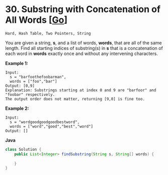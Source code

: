 # 30. Substring with Concatenation of All Words [[Go](https://github.com/Apollo4634/LeetCode/tree/master/src/hash_table/solution/SubstringWithConcatenationOfAllWords_30.java)]

```Hard, Hash Table, Two Pointers, String```

You are given a string, **s**, and a list of words, **words**, that are all of the same length. Find all starting indices of substring(s) in **s** that is a concatenation of each word in **words** exactly once and without any intervening characters.

**Example 1:**

```
Input:
  s = "barfoothefoobarman",
  words = ["foo","bar"]
Output: [0,9]
Explanation: Substrings starting at index 0 and 9 are "barfoor" and "foobar" respectively.
The output order does not matter, returning [9,0] is fine too.
```

**Example 2:**

```
Input:
  s = "wordgoodgoodgoodbestword",
  words = ["word","good","best","word"]
Output: []
```

**Java**

```java
class Solution {
    public List<Integer> findSubstring(String s, String[] words) {
        
    }
}
```
